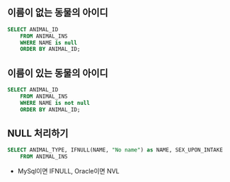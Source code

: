 ## 이름이 없는 동물의 아이디
```sql
SELECT ANIMAL_ID
    FROM ANIMAL_INS
    WHERE NAME is null
    ORDER BY ANIMAL_ID;
```

## 이름이 있는 동물의 아이디
```sql
SELECT ANIMAL_ID 
    FROM ANIMAL_INS 
    WHERE NAME is not null
    ORDER BY ANIMAL_ID;
```

## NULL 처리하기
```sql
SELECT ANIMAL_TYPE, IFNULL(NAME, "No name") as NAME, SEX_UPON_INTAKE
    FROM ANIMAL_INS
```
* MySql이면 IFNULL, Oracle이면 NVL
